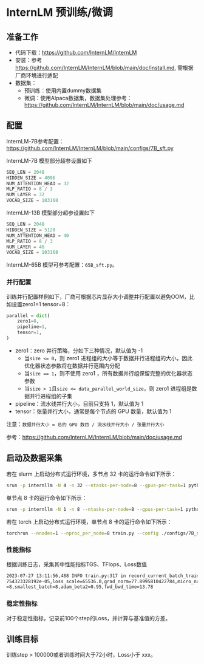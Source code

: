 # InternLM 预训练/微调

## 准备工作

- 代码下载：https://github.com/InternLM/InternLM
- 安装：参考 https://github.com/InternLM/InternLM/blob/main/doc/install.md, 需根据厂商环境进行适配
- 数据集：
  - 预训练：使用内置dummy数据集
  - 微调：使用Alpaca数据集，数据集处理参考：https://github.com/InternLM/InternLM/blob/main/doc/usage.md


## 配置

InternLM-7B参考配置：https://github.com/InternLM/InternLM/blob/main/configs/7B_sft.py

InternLM-7B 模型部分超参设置如下
```python
SEQ_LEN = 2048
HIDDEN_SIZE = 4096
NUM_ATTENTION_HEAD = 32
MLP_RATIO = 8 / 3
NUM_LAYER = 32
VOCAB_SIZE = 103168
```
InternLM-13B 模型部分超参设置如下
```python
SEQ_LEN = 2048
HIDDEN_SIZE = 5120
NUM_ATTENTION_HEAD = 40
MLP_RATIO = 8 / 3
NUM_LAYER = 40
VOCAB_SIZE = 103168
```

InternLM-65B 模型可参考配置：`65B_sft.py`。
### 并行配置

训练并行配置样例如下，厂商可根据芯片显存大小调整并行配置以避免OOM，比如设置zero1=1 tensor=8：
```python
parallel = dict(
    zero1=8,
    pipeline=1,
    tensor=1,
)
```
- zero1：zero 并行策略，分如下三种情况，默认值为 -1
  - 当`size <= 0`，则 zero1 进程组的大小等于数据并行进程组的大小，因此优化器状态参数将在数据并行范围内分配
  - 当`size == 1`，则不使用 zero1 ，所有数据并行组保留完整的优化器状态参数
  - 当`size > 1`且`size <= data_parallel_world_size`，则 zero1 进程组是数据并行进程组的子集
- pipeline：流水线并行大小，目前只支持 1，默认值为 1
- tensor：张量并行大小，通常是每个节点的 GPU 数量，默认值为 1

注意：`数据并行大小 = 总的 GPU 数目 / 流水线并行大小 / 张量并行大小`

参考：https://github.com/InternLM/InternLM/blob/main/doc/usage.md


## 启动及数据采集

若在 slurm 上启动分布式运行环境，多节点 32 卡的运行命令如下所示：

```bash
srun -p internllm -N 4 -n 32 --ntasks-per-node=8 --gpus-per-task=1 python train.py --config ./configs/7B_sft.py
```

单节点 8 卡的运行命令如下所示：
```bash
srun -p internllm -N 1 -n 8 --ntasks-per-node=8 --gpus-per-task=1 python train.py --config ./configs/7B_sft.py
```

若在 torch 上启动分布式运行环境，单节点 8 卡的运行命令如下所示：
```bash
torchrun --nnodes=1 --nproc_per_node=8 train.py --config ./configs/7B_sft.py --launcher "torch"
```

### 性能指标
根据训练日志，采集其中性能指标TGS、TFlops、Loss数值
```bash
2023-07-27 13:11:56,488 INFO train.py:317 in record_current_batch_training_metrics -- tflops=54.33760564166562,step=0,loss=11.577922821044922,tgs (tokens/gpu/second)=491.55,lr=9.779
754323328192e-05,loss_scale=65536.0,grad_norm=77.8995810422784,micro_num=1,num_consumed_tokens=262144,inf_nan_skip_batches=0,num_samples_in_batch=8,largest_length=2048,largest_batch
=8,smallest_batch=8,adam_beta2=0.95,fwd_bwd_time=13.78
```
### 稳定性指标

对于稳定性指标，记录前100个step的Loss，并计算与基准值的方差。

## 训练目标
训练step > 100000或者训练时间大于72小时，Loss小于 xxx。